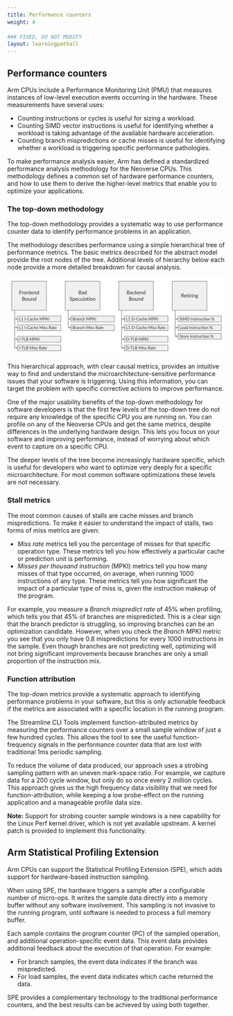 ```yaml
---
title: Performance counters
weight: 4

### FIXED, DO NOT MODIFY
layout: learningpathall
---
```


## Performance counters

Arm CPUs include a Performance Monitoring Unit (PMU) that measures instances of low-level execution events occurring in the hardware. These measurements have several uses:

* Counting instructions or cycles is useful for sizing a workload.
* Counting SIMD vector instructions is useful for identifying whether a
  workload is taking advantage of the available hardware acceleration.
* Counting branch mispredictions or cache misses is useful for identifying
  whether a workload is triggering specific performance pathologies.

To make performance analysis easier, Arm has defined a standardized performance
analysis methodology for the Neoverse CPUs. This methodology defines a common
set of hardware performance counters, and how to use them to derive the
higher-level metrics that enable you to optimize your applications.

### The top-down methodology

The top-down methodology provides a systematic way to use performance counter data to identify performance problems in an application.

The methodology describes performance using a simple hierarchical tree of performance metrics. The basic metrics described for the abstract model provide the root nodes of the tree. Additional levels of hierarchy below each node provide a more detailed breakdown for causal analysis.

![The major top-down metrics](images/topdown-tree.svg)

This hierarchical approach, with clear causal metrics, provides an intuitive way to find and understand the microarchitecture-sensitive performance issues that your software is triggering. Using this information, you can target the problem with specific corrective actions to improve performance.

One of the major usability benefits of the top-down methodology for software developers is that the first few levels of the top-down tree do not require any knowledge of the specific CPU you are running on. You can profile on any of the Neoverse CPUs and get the same metrics, despite differences in the underlying hardware design. This lets you focus on your software and improving performance, instead of worrying about which event to capture on a specific
CPU.

The deeper levels of the tree become increasingly hardware specific, which is useful for developers who want to optimize very deeply for a specific microarchitecture. For most common software optimizations these levels are not necessary.

### Stall metrics

The most common causes of stalls are cache misses and branch mispredictions. To make it easier to understand the impact of stalls, two forms of miss metrics are given:

* _Miss rate_ metrics tell you the percentage of misses for that specific operation type. These metrics tell you how effectively a particular cache or prediction unit is performing.
* _Misses per thousand instruction_ (MPKI) metrics tell you how many misses of that type occurred, on average, when running 1000 instructions of any type. These metrics tell you how significant the impact of a particular type of miss is, given the instruction makeup of the program.

For example, you measure a _Branch mispredict rate_ of 45% when profiling, which tells you that 45% of branches are mispredicted. This is a clear sign that the branch predictor is struggling, so improving branches can be an optimization candidate. However, when you check the _Branch MPKI_ metric you see that you only have 0.8 mispredictions for every 1000 instructions in the sample. Even though branches are not predicting well, optimizing will not bring
significant improvements because branches are only a small proportion of the instruction mix.

### Function attribution

The top-down metrics provide a systematic approach to identifying performance problems in your software, but this is only actionable feedback if the metrics are associated with a specific location in the running program.

The Streamline CLI Tools implement function-attributed metrics by measuring the performance counters over a small sample window of just a few hundred cycles. This allows the tool to see the useful function-frequency signals in the performance counter data that are lost with traditional 1ms periodic sampling.

To reduce the volume of data produced, our approach uses a strobing sampling pattern with an uneven mark-space ratio. For example, we capture data for a 200 cycle window, but only do so once every 2 million cycles. This approach gives us the high frequency data visibility that we need for function-attribution,
while keeping a low probe-effect on the running application and a manageable profile data size.

**Note:** Support for strobing counter sample windows is a new capability for the Linux Perf kernel driver, which is not yet available upstream. A kernel patch is provided to implement this functionality.

## Arm Statistical Profiling Extension

Arm CPUs can support the Statistical Profiling Extension (SPE), which adds support for hardware-based instruction sampling.

When using SPE, the hardware triggers a sample after a configurable number of micro-ops. It writes the sample data directly into a memory buffer without any software involvement. This sampling is not invasive to the running program, until software is needed to process a full memory buffer.

Each sample contains the program counter (PC) of the sampled operation, and additional operation-specific event data. This event data provides additional feedback about the execution of that operation. For example:

* For branch samples, the event data indicates if the branch was mispredicted.
* For load samples, the event data indicates which cache returned the data.

SPE provides a complementary technology to the traditional performance counters, and the best results can be achieved by using both together.
